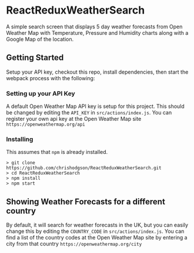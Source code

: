 # ReactReduxWeatherSearch

A simple search screen that displays 5 day weather forecasts from Open Weather Map with Temperature, Pressure and 
Humidity charts along with a Google Map of the location.

## Getting Started

Setup your API key, checkout this repo, install dependencies, then start the webpack process with the following:

### Setting up your API Key

A default Open Weather Map API key is setup for this project. This should be changed by editing the `API_KEY` in `src/actions/index.js`.
You can register your own api key at the Open Weather Map site `https://openweathermap.org/api` 

### Installing

This assumes that `npm` is already installed. 

```
> git clone https://github.com/chrishodgson/ReactReduxWeatherSearch.git
> cd ReactReduxWeatherSearch
> npm install
> npm start
```


## Showing Weather Forecasts for a different country

By default, it will search for weather forecasts in the UK, but you can easily change this by editing the `COUNTRY_CODE` in `src/actions/index.js`.
You can find a list of the country codes at the Open Weather Map site by entering a city from that country  `https://openweathermap.org/city` 

